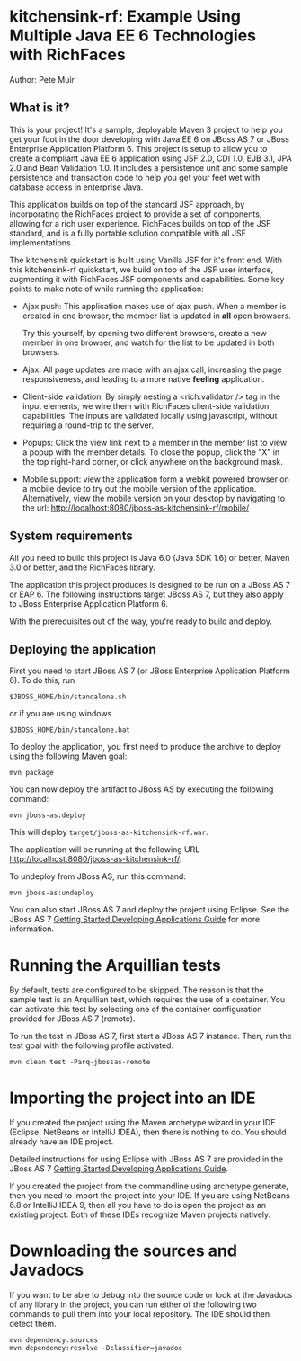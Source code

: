 kitchensink-rf: Example Using Multiple Java EE 6 Technologies with RichFaces
============================================================================
Author: Pete Muir

What is it?
-----------

This is your project! It's a sample, deployable Maven 3 project to help you
get your foot in the door developing with Java EE 6 on JBoss AS 7 or JBoss Enterprise Application Platform 6. This 
project is setup to allow you to create a compliant Java EE 6 application 
using JSF 2.0, CDI 1.0, EJB 3.1, JPA 2.0 and Bean Validation 1.0. It includes
a persistence unit and some sample persistence and transaction code to help 
you get your feet wet with database access in enterprise Java.

This application builds on top of the standard JSF approach, by incorporating the RichFaces project to provide a set of
components, allowing for a rich user experience.  RichFaces builds on top of the JSF standard, and is a fully portable
solution compatible with all JSF implementations.

The kitchensink quickstart is built using Vanilla JSF for it's front end.  With this kitchensink-rf quickstart, we build
on top of the JSF user interface, augmenting it with RichFaces JSF components and capabilities.  Some key points to
make note of while running the application:

*   Ajax push: This application makes use of ajax push.  When a member is created in one browser, the member list is
    updated in **all** open browsers.

    Try this yourself, by opening two different browsers, create a new member in one browser, and watch for the list to
    be updated in both browsers.

*   Ajax: All page updates are made with an ajax call, increasing the page responsiveness, and leading to a more native
    **feeling** application.

*   Client-side validation: By simply nesting a <rich:validator /> tag in the input elements, we wire them with
    RichFaces client-side validation capabilities.  The inputs are validated locally using javascript, without requiring
    a round-trip to the server.

*   Popups: Click the view link next to a member in the member list to view a popup with the member details.  To close
    the popup, click the "X" in the top right-hand corner, or click anywhere on the background mask.

*   Mobile support: view the application form a webkit powered browser on a mobile device to try out the mobile version
    of the application.  Alternatively, view the mobile version on your desktop by navigating to the url:
    <http://localhost:8080/jboss-as-kitchensink-rf/mobile/>

System requirements
-------------------

All you need to build this project is Java 6.0 (Java SDK 1.6) or better, Maven
3.0 or better, and the RichFaces library.

The application this project produces is designed to be run on a JBoss AS 7 or EAP 6. 
The following instructions target JBoss AS 7, but they also apply to JBoss Enterprise Application Platform 6.
 
With the prerequisites out of the way, you're ready to build and deploy.

Deploying the application
-------------------------
 
First you need to start JBoss AS 7 (or JBoss Enterprise Application Platform 6). To do this, run
  
    $JBOSS_HOME/bin/standalone.sh
  
or if you are using windows
 
    $JBOSS_HOME/bin/standalone.bat

To deploy the application, you first need to produce the archive to deploy using
the following Maven goal:

    mvn package

You can now deploy the artifact to JBoss AS by executing the following command:

    mvn jboss-as:deploy

This will deploy `target/jboss-as-kitchensink-rf.war`.
 
The application will be running at the following URL <http://localhost:8080/jboss-as-kitchensink-rf/>.

To undeploy from JBoss AS, run this command:

    mvn jboss-as:undeploy

You can also start JBoss AS 7 and deploy the project using Eclipse. See the JBoss AS 7
<a href="https://docs.jboss.org/author/display/AS71/Getting+Started+Developing+Applications+Guide" title="Getting Started Developing Applications Guide">Getting Started Developing Applications Guide</a> for more information.
 
Running the Arquillian tests
============================

By default, tests are configured to be skipped. The reason is that the sample
test is an Arquillian test, which requires the use of a container. You can
activate this test by selecting one of the container configuration provided 
for JBoss AS 7 (remote).

To run the test in JBoss AS 7, first start a JBoss AS 7 instance. Then, run the
test goal with the following profile activated:

    mvn clean test -Parq-jbossas-remote

Importing the project into an IDE
=================================

If you created the project using the Maven archetype wizard in your IDE
(Eclipse, NetBeans or IntelliJ IDEA), then there is nothing to do. You should
already have an IDE project.

Detailed instructions for using Eclipse with JBoss AS 7 are provided in the 
JBoss AS 7 <a href="https://docs.jboss.org/author/display/AS71/Getting+Started+Developing+Applications+Guide" title="Getting Started Developing Applications Guide">Getting Started Developing Applications Guide</a>.

If you created the project from the commandline using archetype:generate, then
you need to import the project into your IDE. If you are using NetBeans 6.8 or
IntelliJ IDEA 9, then all you have to do is open the project as an existing
project. Both of these IDEs recognize Maven projects natively.

Downloading the sources and Javadocs
====================================

If you want to be able to debug into the source code or look at the Javadocs
of any library in the project, you can run either of the following two
commands to pull them into your local repository. The IDE should then detect
them.

    mvn dependency:sources
    mvn dependency:resolve -Dclassifier=javadoc
